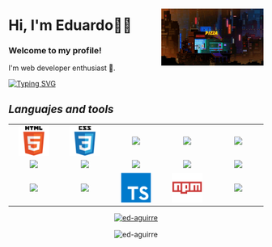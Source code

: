 ### 
<img align='right' src="https://github.com/ed-aguirre/ed-aguirre/blob/main/gifs/lofi-hip-hop.gif"
width='40%'>
     
<h1 align='left'>Hi, I'm Eduardo🐱‍💻</h1>
<h3 align='left'> 
  Welcome to my profile! 
</h3>
I'm web developer enthusiast 🧡.

[![Typing SVG](https://readme-typing-svg.herokuapp.com?font=console&color=%23F77F0C&width=650&lines=The+most+interesting+thing+in+life+is+living+it+%F0%9F%8C%86%E2%9C%A8)](https://git.io/typing-svg)

<h2 align='left'><i>Languajes and tools</i></h2>
<table width="100" align="center">
<tr>
   <td align='center' width="190">
        <img src="https://raw.githubusercontent.com/devicons/devicon/master/icons/html5/html5-original-wordmark.svg" width="60">
    </td>
    <td align='center' width="190" >
        <img src="https://raw.githubusercontent.com/devicons/devicon/0d6c64dbbf311879f7d563bfc3ccf559f9ed111c/icons/css3/css3-original-wordmark.svg" width="60">
    </td>
    <td align='center' width="190">
        <img src="https://github.com/abranhe/programming-languages-logos/blob/master/src/javascript/javascript.svg" width="60">
    </td>
     <td align='center' width="190">
        <img src="https://github.com/detain/svg-logos/blob/master/svg/git.svg" width="60">
    </td>
    <td align='center' width="190">
        <img src="https://github.com/prplx/svg-logos/blob/master/svg/angular.svg" width="60">
    </td>
</tr>
<tr>
    <td align='center'>
        <img src="https://www.vectorlogo.zone/logos/laravel/laravel-ar21.svg" width="100">
    </td>
    <td align='center'>
        <img src="https://www.vectorlogo.zone/logos/nodejs/nodejs-ar21.svg">
    </td>
    <td align='center'>
        <img src="https://www.vectorlogo.zone/logos/mongodb/mongodb-ar21.svg">
    </td>
    <td align='center'>
        <img src="https://raw.githubusercontent.com/sammwyy/sammwyy/master/skills/mysql.png" height="60"wifth="60">
    </td>
    <td align='center'>
        <img src="https://www.vectorlogo.zone/logos/ionicframework/ionicframework-ar21.svg" width="100">
    </td>
</tr>
<tr>
    <td align='center' width="190">
        <img src="https://raw.githubusercontent.com/abranhe/programming-languages-logos/master/src/java/java.svg" width="60">
    </td>
	<td align='center' width="190">
        <img src="https://www.vectorlogo.zone/logos/ubuntu/ubuntu-ar21.svg" width="100">
    </td>
	<td align='center'>
        <img src="https://raw.githubusercontent.com/devicons/devicon/master/icons/typescript/typescript-original.svg" width="60">
    </td>
	<td align='center'>
        <img src="https://raw.githubusercontent.com/devicons/devicon/master/icons/npm/npm-original-wordmark.svg" width="60">
    </td>
	<td align='center'>
        <img src="https://www.vectorlogo.zone/logos/atlassian_jira/atlassian_jira-ar21.svg" width="100">
    </td>
	
</tr>
</table>

<p align="center"> <a href="https://github.com/ryo-ma/github-profile-trophy">
  <img src="https://github-profile-trophy.vercel.app/?username=ed-aguirre&title=MultiLanguage,Commits,Repositories,Followers,PullRequest&theme=juicyfresh" alt="ed-aguirre" /></a>
</p>

<p align='center'>
	<img align="center" src="https://github-readme-stats.vercel.app/api/top-langs?username=ed-aguirre&show_icons=true&locale=en&layout=compact" alt="ed-aguirre" />
</p>

<!--
**ed-aguirre/ed-aguirre** is a ✨ _special_ ✨ repository because its `README.md` (this file) appears on your GitHub profile.

Here are some ideas to get you started:

- 🔭 I’m currently working on ...
- 🌱 I’m currently learning ...
- 👯 I’m looking to collaborate on ...
- 🤔 I’m looking for help with ...
- 💬 Ask me about ...
- 📫 How to reach me: ...
- 😄 Pronouns: ...
- ⚡ Fun fact: ...
-->
